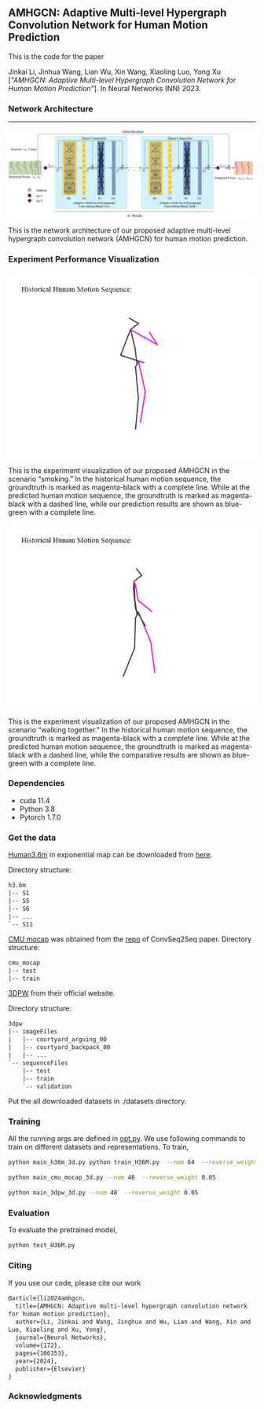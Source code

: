 ## AMHGCN: Adaptive Multi-level Hypergraph Convolution Network for Human Motion Prediction
This is the code for the paper

Jinkai Li, Jinhua Wang, Lian Wu, Xin Wang, Xiaoling Luo, Yong Xu
[_"AMHGCN: Adaptive Multi-level Hypergraph Convolution Network for Human Motion Prediction"_]. In Neural Networks (NN) 2023.

### Network Architecture
------
![image](.github/network.png)

This is the network architecture of our proposed adaptive multi-level hypergraph convolution network (AMHGCN) for human motion prediction. 

### Experiment Performance Visualization

![image](.github/Smoking.gif)

This is the experiment visualization of our proposed AMHGCN in the scenario “smoking.” In the historical human motion sequence, the groundtruth is marked as magenta-black with a complete line. While at the predicted human motion sequence, the groundtruth is marked as magenta-black with a dashed line, while our prediction results are shown as blue-green with a complete line.

![image](.github/Walking_dog.gif)

This is the experiment visualization of our proposed AMHGCN in the scenario “walking together.” In the historical human motion sequence, the groundtruth is marked as magenta-black with a complete line. While at the predicted human motion sequence, the groundtruth is marked as magenta-black with a dashed line, while the comparative results are shown as blue-green with a complete line.

 


### Dependencies

* cuda 11.4
* Python 3.8
* Pytorch 1.7.0

### Get the data

[Human3.6m](http://vision.imar.ro/human3.6m/description.php) in exponential map can be downloaded from [here](http://www.cs.stanford.edu/people/ashesh/h3.6m.zip).

Directory structure: 
```shell script
h3.6m
|-- S1
|-- S5
|-- S6
|-- ...
`-- S11
```
[CMU mocap](http://mocap.cs.cmu.edu/) was obtained from the [repo](https://github.com/chaneyddtt/Convolutional-Sequence-to-Sequence-Model-for-Human-Dynamics) of ConvSeq2Seq paper.
Directory structure:
```shell script
cmu_mocap
|-- test
|-- train
```

[3DPW](https://virtualhumans.mpi-inf.mpg.de/3DPW/) from their official website.

Directory structure: 
```shell script
3dpw
|-- imageFiles
|   |-- courtyard_arguing_00
|   |-- courtyard_backpack_00
|   |-- ...
`-- sequenceFiles
    |-- test
    |-- train
    `-- validation
```
Put the all downloaded datasets in ./datasets directory.

### Training
All the running args are defined in [opt.py](utils/opt.py). We use following commands to train on different datasets and representations.
To train,
```bash
python main_h36m_3d.py python train_H36M.py  --num 64  --reverse_weight 0.05
```
```bash
python main_cmu_mocap_3d.py --num 48  --reverse_weight 0.05
```
```bash
python main_3dpw_3d.py --num 48  --reverse_weight 0.05
```
### Evaluation
To evaluate the pretrained model,
```bash
python test_H36M.py
```

### Citing

If you use our code, please cite our work

```
@article{li2024amhgcn,
  title={AMHGCN: Adaptive multi-level hypergraph convolution network for human motion prediction},
  author={Li, Jinkai and Wang, Jinghua and Wu, Lian and Wang, Xin and Luo, Xiaoling and Xu, Yong},
  journal={Neural Networks},
  volume={172},
  pages={106153},
  year={2024},
  publisher={Elsevier}
}
```

### Acknowledgments

